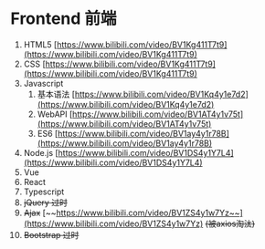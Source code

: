 # Frontend 前端

1. HTML5 [https://www.bilibili.com/video/BV1Kg411T7t9](https://www.bilibili.com/video/BV1Kg411T7t9)
2. CSS [https://www.bilibili.com/video/BV1Kg411T7t9](https://www.bilibili.com/video/BV1Kg411T7t9)
3. Javascript&#x20;
   1. 基本语法 [https://www.bilibili.com/video/BV1Kq4y1e7d2](https://www.bilibili.com/video/BV1Kq4y1e7d2)
   2. WebAPI [https://www.bilibili.com/video/BV1AT4y1v75t](https://www.bilibili.com/video/BV1AT4y1v75t)
   3. ES6 [https://www.bilibili.com/video/BV1ay4y1r78B](https://www.bilibili.com/video/BV1ay4y1r78B)
4. Node.js [https://www.bilibili.com/video/BV1DS4y1Y7L4](https://www.bilibili.com/video/BV1DS4y1Y7L4)
5. Vue
6. React
7. Typescript
8. ~~jQuery 过时~~
9. ~~Ajax~~ [~~https://www.bilibili.com/video/BV1ZS4y1w7Yz~~](https://www.bilibili.com/video/BV1ZS4y1w7Yz) ~~(被axios淘汰)~~
10. ~~Bootstrap 过时~~
